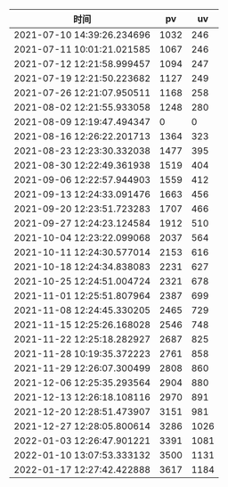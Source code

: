 | 时间 | pv | uv |
| - | - | - |
| 2021-07-10 14:39:26.234696 | 1032 | 246 |
| 2021-07-11 10:01:21.021585 | 1067 | 246 |
| 2021-07-12 12:21:58.999457 | 1094 | 247 |
| 2021-07-19 12:21:50.223682 | 1127 | 249 |
| 2021-07-26 12:21:07.950511 | 1168 | 258 |
| 2021-08-02 12:21:55.933058 | 1248 | 280 |
| 2021-08-09 12:19:47.494347 | 0 | 0 |
| 2021-08-16 12:26:22.201713 | 1364 | 323 |
| 2021-08-23 12:23:30.332038 | 1477 | 395 |
| 2021-08-30 12:22:49.361938 | 1519 | 404 |
| 2021-09-06 12:22:57.944903 | 1559 | 412 |
| 2021-09-13 12:24:33.091476 | 1663 | 456 |
| 2021-09-20 12:23:51.723283 | 1707 | 466 |
| 2021-09-27 12:24:23.124584 | 1912 | 510 |
| 2021-10-04 12:23:22.099068 | 2037 | 564 |
| 2021-10-11 12:24:30.577014 | 2153 | 616 |
| 2021-10-18 12:24:34.838083 | 2231 | 627 |
| 2021-10-25 12:24:51.004724 | 2321 | 678 |
| 2021-11-01 12:25:51.807964 | 2387 | 699 |
| 2021-11-08 12:24:45.330205 | 2465 | 729 |
| 2021-11-15 12:25:26.168028 | 2546 | 748 |
| 2021-11-22 12:25:18.282927 | 2687 | 825 |
| 2021-11-28 10:19:35.372223 | 2761 | 858 |
| 2021-11-29 12:26:07.300499 | 2808 | 860 |
| 2021-12-06 12:25:35.293564 | 2904 | 880 |
| 2021-12-13 12:26:18.108116 | 2970 | 891 |
| 2021-12-20 12:28:51.473907 | 3151 | 981 |
| 2021-12-27 12:28:05.800614 | 3286 | 1026 |
| 2022-01-03 12:26:47.901221 | 3391 | 1081 |
| 2022-01-10 13:07:53.333132 | 3500 | 1131 |
| 2022-01-17 12:27:42.422888 | 3617 | 1184 |
